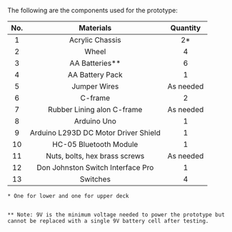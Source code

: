 The following are the components used for the prototype:

|  No.  |              Materials               | Quantity  |
| :---: | :----------------------------------: | :-------: |
|   1   |           Acrylic Chassis            |    2*     |
|   2   |                Wheel                 |     4     |
|   3   |            AA Batteries**            |     6     |
|   4   |           AA Battery Pack            |     1     |
|   5   |             Jumper Wires             | As needed |
|   6   |               C-frame                |     2     |
|   7   |      Rubber Lining alon C-frame      | As needed |
|   8   |             Arduino Uno              |     1     |
|   9   | Arduino L293D DC Motor Driver Shield |     1     |
|  10   |        HC-05 Bluetooth Module        |     1     |
|  11   |    Nuts, bolts, hex brass screws     | As needed |
|  12   |  Don Johnston Switch Interface Pro   |     1     |
|  13   |               Switches               |     4     |

```
* One for lower and one for upper deck 


** Note: 9V is the minimum voltage needed to power the prototype but cannot be replaced with a single 9V battery cell after testing.
```